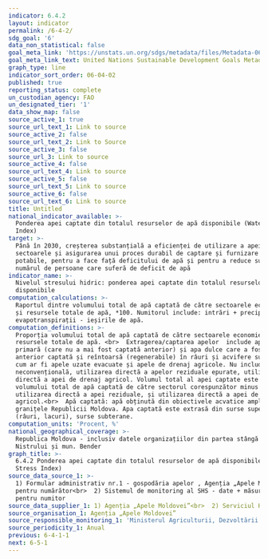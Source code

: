 ```yaml
---
indicator: 6.4.2
layout: indicator
permalink: /6-4-2/
sdg_goal: '6'
data_non_statistical: false
goal_meta_link: 'https://unstats.un.org/sdgs/metadata/files/Metadata-06-04-02.pdf'
goal_meta_link_text: United Nations Sustainable Development Goals Metadata (pdf 428kB)
graph_type: line
indicator_sort_order: 06-04-02
published: true
reporting_status: complete
un_custodian_agency: FAO
un_designated_tier: '1'
data_show_map: false
source_active_1: true
source_url_text_1: Link to source
source_active_2: false
source_url_text_2: Link to Source
source_active_3: false
source_url_3: Link to source
source_active_4: false
source_url_text_4: Link to source
source_active_5: false
source_url_text_5: Link to source
source_active_6: false
source_url_text_6: Link to source
title: Untitled
national_indicator_available: >-
  Ponderea apei captate din totalul resurselor de apă disponibile (Water Stress
  Index)
target: >-
  Până în 2030, creșterea substanțială a eficienței de utilizare a apei în toate
  sectoarele și asigurarea unui proces durabil de captare și furnizare a apei
  potabile, pentru a face față deficitului de apă și pentru a reduce substanțial
  numărul de persoane care suferă de deficit de apă
indicator_name: >-
  Nivelul stresului hidric: ponderea apei captate din totalul resurselor de apă
  disponibile
computation_calculations: >-
  Raportul dintre volumului total de apă captată de către sectoarele economiei
  și resursele totale de apă, *100. Numitorul include: intrări + precipitații -
  evapotranspirații - ieșirile de apă.
computation_definitions: >-
  Proporția volumului total de apă captată de către sectoarele economiei și
  resursele totale de apă. <br>  Extragerea/captarea apelor  include apă brută
  primară (care nu a mai fost captată anterior) și apa dulce care a fost
  anterior captată și reîntoarsă (regenerabile) în râuri și acvifere subterane,
  cum ar fi apele uzate evacuate și apele de drenaj agricole. Nu include apă
  neconvențională, utilizarea directă a apelor reziduale epurate, utilizarea
  directă a apei de drenaj agricol. Volumul total al apei captate este suma
  volumului total de apă captată de către sectorul corespunzător minus
  utilizarea directă a apei reziduale, și utilizarea directă a apei de drenaj
  agricol.<br>  Apă captată: apă obținută din obiectivele acvatice amplasate în
  granițele Republicii Moldova. Apa captată este extrasă din surse superficiale
  (râuri, lacuri), surse subterane.
computation_units: 'Procent, %'
national_geographical_coverage: >-
  Republica Moldova - inclusiv datele organizațiilor din partea stângă a
  Nistrului și mun. Bender
graph_title: >-
  6.4.2 Ponderea apei captate din totalul resurselor de apă disponibile (Water
  Stress Index)
source_data_source_1: >-
  1) Formular administrativ nr.1 - gospodăria apelor , Agenția „Apele Moldovei”-
  pentru numărător<br>  2) Sistemul de monitoring al SHS - date + măsurări -
  pentru numitor
source_data_supplier_1: 1) Agenția „Apele Moldovei”<br>  2) Serviciul Hidrometeorologic de stat
source_organisation_1: Agenția „Apele Moldovei”
source_responsible_monitoring_1: 'Ministerul Agriculturii, Dezvoltării Regionale și Mediului'
source_periodicity_1: Anual
previous: 6-4-1-1
next: 6-5-1
---
```

